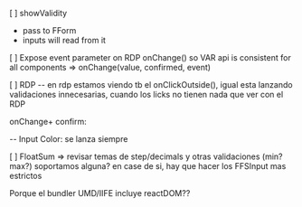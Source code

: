 [ ] showValidity

- pass to FForm
- inputs will read from it



[ ] Expose event parameter on RDP onChange()
    so VAR api is consistent for all components => onChange(value, confirmed, event)


[ ] RDP
    -- en rdp estamos viendo tb el onClickOutside(), igual esta lanzando validaciones
       innecesarias, cuando los licks no tienen nada que ver con el RDP

onChange+ confirm:

  -- Input Color: se lanza siempre







[ ] FloatSum
  => revisar temas de step/decimals y otras validaciones (min? max?)
     soportamos alguna?
     en case de si, hay que hacer los FFSInput mas estrictos





Porque el bundler UMD/IIFE incluye reactDOM??





